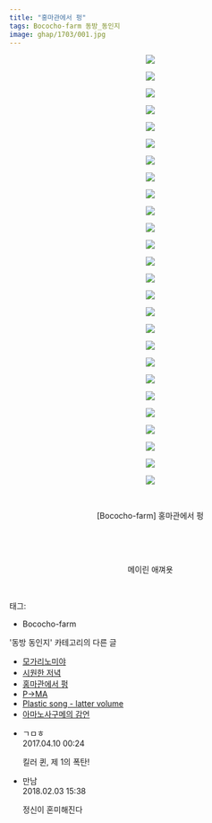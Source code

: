 ```yaml
---
title: "홍마관에서 펑"
tags: Bococho-farm 동방_동인지
image: ghap/1703/001.jpg
---
```

<div class="article">
<p style="text-align: center; clear: none; float: none;"><img src="{{ site.nasurl }}/ghap/1703/001.jpg"/></p>
<p style="text-align: center; clear: none; float: none;"><img src="{{ site.nasurl }}/ghap/1703/002.jpg"/></p>
<p style="text-align: center; clear: none; float: none;"><img src="{{ site.nasurl }}/ghap/1703/003.jpg"/></p>
<p style="text-align: center; clear: none; float: none;"><img src="{{ site.nasurl }}/ghap/1703/004.jpg"/></p>
<p style="text-align: center; clear: none; float: none;"><img src="{{ site.nasurl }}/ghap/1703/005.jpg"/></p>
<p style="text-align: center; clear: none; float: none;"><img src="{{ site.nasurl }}/ghap/1703/006.jpg"/></p>
<p style="text-align: center; clear: none; float: none;"><img src="{{ site.nasurl }}/ghap/1703/007.jpg"/></p>
<p style="text-align: center; clear: none; float: none;"><img src="{{ site.nasurl }}/ghap/1703/008.jpg"/></p>
<p style="text-align: center; clear: none; float: none;"><img src="{{ site.nasurl }}/ghap/1703/009.jpg"/></p>
<p style="text-align: center; clear: none; float: none;"><img src="{{ site.nasurl }}/ghap/1703/010.jpg"/></p>
<p style="text-align: center; clear: none; float: none;"><img src="{{ site.nasurl }}/ghap/1703/011.jpg"/></p>
<p style="text-align: center; clear: none; float: none;"><img src="{{ site.nasurl }}/ghap/1703/012.jpg"/></p>
<p style="text-align: center; clear: none; float: none;"><img src="{{ site.nasurl }}/ghap/1703/013.jpg"/></p>
<p style="text-align: center; clear: none; float: none;"><img src="{{ site.nasurl }}/ghap/1703/014.jpg"/></p>
<p style="text-align: center; clear: none; float: none;"><img src="{{ site.nasurl }}/ghap/1703/015.jpg"/></p>
<p style="text-align: center; clear: none; float: none;"><img src="{{ site.nasurl }}/ghap/1703/016.jpg"/></p>
<p style="text-align: center; clear: none; float: none;"><img src="{{ site.nasurl }}/ghap/1703/017.jpg"/></p>
<p style="text-align: center; clear: none; float: none;"><img src="{{ site.nasurl }}/ghap/1703/018.jpg"/></p>
<p style="text-align: center; clear: none; float: none;"><img src="{{ site.nasurl }}/ghap/1703/019.jpg"/></p>
<p style="text-align: center; clear: none; float: none;"><img src="{{ site.nasurl }}/ghap/1703/020.jpg"/></p>
<p style="text-align: center; clear: none; float: none;"><img src="{{ site.nasurl }}/ghap/1703/021.jpg"/></p>
<p style="text-align: center; clear: none; float: none;"><img src="{{ site.nasurl }}/ghap/1703/022.jpg"/></p>
<p style="text-align: center; clear: none; float: none;"><img src="{{ site.nasurl }}/ghap/1703/023.jpg"/></p>
<p style="text-align: center; clear: none; float: none;"><img src="{{ site.nasurl }}/ghap/1703/024.jpg"/></p>
<p style="text-align: center; clear: none; float: none;"><img src="{{ site.nasurl }}/ghap/1703/025.jpg"/></p>
<p style="text-align: center; clear: none; float: none;"><img src="{{ site.nasurl }}/ghap/1703/026.jpg"/></p>
<p style="text-align: center; clear: none; float: none;"><br/></p>
<p style="text-align: center; clear: none; float: none;">[Bococho-farm] 홍마관에서 펑</p>
<p style="text-align: center; clear: none; float: none;"><br/></p>
<p style="text-align: center; clear: none; float: none;"><br/></p>
<p style="text-align: center; clear: none; float: none;">메이린 애껴욧</p>
<p><br/></p>
</div><div class="tagTrail">
<p>태그: </p>
<ul>
<li>Bococho-farm</li>
</ul>
</div><div class="another">
<p>'동방 동인지' 카테고리의 다른 글</p>
<ul>
<li><a href="/2016-08-19-ghap_1705">모가리노미야</a></li>
<li><a href="/2016-08-19-ghap_1704">시원한 저녁</a></li>
<li><a href="/2016-08-19-ghap_1703">홍마관에서 펑</a></li>
<li><a href="/2016-08-19-ghap_1701">P→MA</a></li>
<li><a href="/2016-08-19-ghap_1700">Plastic song - latter volume</a></li>
<li><a href="/2016-08-19-ghap_1699">아마노사구메의 감언</a></li>
</ul>
</div><div class="cb_module cb_fluid">
<div class="cb_wrt cb_profile">
<div class="comment">
<ul>
<li class="cb_thumb_off" id="comment14961743">
<div class="cb_comment_area">
<div class="cb_info_area">
<div class="cb_section">
<span class="cb_nick_name">ㄱㅁㅎ</span>
</div>
<div class="cb_section">
<span class="cb_date">2017.04.10 00:24 </span>
</div>
</div>
<div class="cb_dsc_comment">
<p class="cb_dsc">
											킬러 퀸, 제 1의 폭탄!
										</p>
</div>
</div></li>
<li class="cb_thumb_off" id="comment15190983">
<div class="cb_comment_area">
<div class="cb_info_area">
<div class="cb_section">
<span class="cb_nick_name">만남</span>
</div>
<div class="cb_section">
<span class="cb_date">2018.02.03 15:38 </span>
</div>
</div>
<div class="cb_dsc_comment">
<p class="cb_dsc">
											정신이 혼미해진다
										</p>
</div>
</div></li>
</ul>
</div>
</div><!-- commentList close -->
</div>
<br/>
<p id="refer"></p>
<br/>
